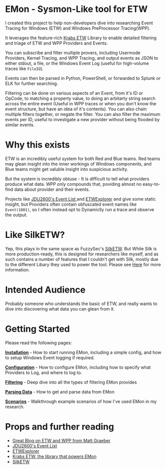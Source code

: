 # EMon - Sysmon-Like tool for ETW

I created this project to help non-developers dive into researching Event Tracing for Windows (ETW) and Windows PreProcessor Tracing(WPP).

It leverages the feature-rich [Krabs ETW]([htttps://](https://github.com/microsoft/krabsetw)) Library to enable detailed filtering and triage of ETW and WPP Providers and Events.

You can subscribe and filter multiple provers, including Usermode Providers, Kernel Tracing, and WPP Tracing, and output events as JSON to either stdout, a file, or the Windows Event Log (useful for high-volume traces like `FileIO`).

Events can then be parsed in Python, PowerShell, or forwarded to Splunk or ELK for further searching.

Filtering can be done on various aspects of an Event, from it's ID or OpCode, to matching a property value, to doing an arbitarty string search across the entire event (Useful in WPP traces or when you don't know the event structure, but have an idea of it's contents). You can also chain multiple filters together, or negate the filter. You can also filter the maximum events per ID, useful to investigate a new provider without being flooded by similar events.



# Why this exists
ETW is an incredibly useful system for both Red and Blue teams. Red teams may glean insight into the inner workings of Windows components, and Blue teams might get valuble insight into suspicious activity.

But the system is incredibly obtuse - It is difficult to tell what providers produce what data. WPP only compounds that, poviding almost no easy-to-find data about provider and their events.

Projects like [JDU2600's Event List ](https://github.com/jdu2600/Windows10EtwEvents) and [ETWExplorer](https://github.com/zodiacon/EtwExplorer) and give some static insight, but Providers often contain obfuscated event names like `Event(1001)`, so I often instead opt to Dynamiclly run a trace and observe the output.


# Like SilkETW?
Yep, this plays in the same space as FuzzySec's [SilkETW](https://github.com/fireeye/SilkETW). But While Silk is more production-ready, this is designed for researchers like myself, and as such contains a number of features that I couldn't get with Silk, mostly due to the different Libary they used to power the tool. Please see [Here](docs/COMPARISION.md) for more information.

# Intended Audience
Probably someone who understands the basic of ETW, and really wants to dive into discovering what data you can glean from it.

# Getting Started

Please read the following pages:

**[Installation](docs/INSTALLATION.md)** - How to start running EMon, including a simple config, and how to setup Windows Event logging if required.

**[Configuration](docs/CONFIGURATION.md)** - How to configure EMon, including how to specify what Providers to Log, and where to log to.

**[Filtering](docs/FILTERING.md)** - Deep dive into all the types of filtering EMon provides

**[Parsing Data](docs/PARSING_DATA.md)** - How to get and parse data from EMon

**[Scenarios](docs/SCENARIOS.md)** - Walkthrough example scenarios of how I've used EMon in my research.


# Props and further reading
- [Great Blog on ETW and WPP from  Matt Graeber](https://posts.specterops.io/data-source-analysis-and-dynamic-windows-re-using-wpp-and-tracelogging-e465f8b653f7)
- [JDU2600's Event List ](https://github.com/jdu2600/Windows10EtwEvents)
- [ETWExplorer](https://github.com/zodiacon/EtwExplorer)
- [Krabs ETW, the library that powers EMon](https://github.com/microsoft/krabsetw)
 - [SilkETW](https://github.com/fireeye/SilkETW)